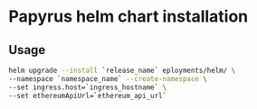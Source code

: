 # Papyrus helm chart installation

## Usage

```bash
helm upgrade --install `release_name` eployments/helm/ \
--namespace `namespace_name` --create-namespace \
--set ingress.host=`ingress_hostname` \
--set ethereumApiUrl=`ethereum_api_url`
```
